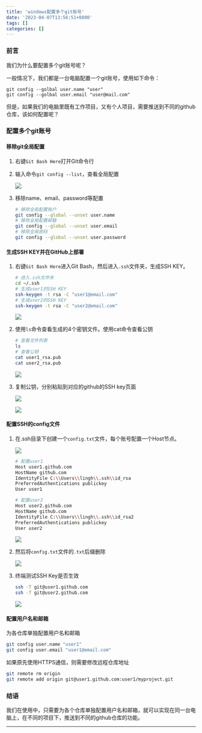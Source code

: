 ```yaml
---
title: 'windows配置多个git账号'
date: '2023-04-07T13:56:51+0800'
tags: []
categories: []
---
```


### 前言

我们为什么要配置多个git账号呢？

一般情况下，我们都是一台电脑配置一个git账号，使用如下命令：

```
git config --golbal user.name "user"
git config --golbal user.email "user@mail.com"
```

但是，如果我们的电脑里既有工作项目，又有个人项目，需要推送到不同的github仓库，该如何配置呢？

### 配置多个git账号

#### 移除git全局配置

1. 右键`Git Bash Here`打开Git命令行

2. 输入命令`git config --list`，查看全局配置

   ![](/pictures/multigit/multigit01.PNG)

3. 移除name、email、password等配置

   ```bash
   # 移除全局配置账户
   git config --global --unset user.name
   # 移除全局配置邮箱
   git config --global --unset user.email
   # 移除全局密码
   git config --global --unset user.password
   ```

#### 生成SSH KEY并在GitHub上部署

1. 右键`Git Bash Here`进入Git Bash，然后进入`.ssh`文件夹，生成SSH KEY。
   
   ```bash
   # 进入.ssh文件夹
   cd ~/.ssh
   # 生成user1的SSH KEY
   ssh-keygen -t rsa -C "user1@email.com"
   # 生成user2的SSH KEY
   ssh-keygen -t rsa -C "user2@email.com"
   ```

   ![](/pictures/multigit/multigit02.PNG)

2. 使用`ls`命令查看生成的4个密钥文件。使用cat命令查看公钥

   ```bash
   # 查看文件列表
   ls
   # 查看公钥
   cat user1_rsa.pub
   cat user2_rsa.pub
   ```
   ![](/pictures/multigit/multigit03.PNG)

1. 复制公钥，分别粘贴到对应的github的SSH key页面

   ![](/pictures/multigit/multigit04.PNG)

   ![](/pictures/multigit/multigit05.PNG)

#### 配置SSH的config文件

1. 在.ssh目录下创建一个`config.txt`文件，每个账号配置一个Host节点。

   ![](/pictures/multigit/multigit06.PNG)

   ```bash
   # 配置user1 
   Host user1.github.com
   HostName github.com
   IdentityFile C:\\Users\\lingh\\.ssh\\id_rsa
   PreferredAuthentications publickey
   User user1

   # 配置user2
   Host user2.github.com
   HostName github.com
   IdentityFile C:\\Users\\lingh\\.ssh\\id_rsa2
   PreferredAuthentications publickey
   User user2
   ```

   ![](/pictures/multigit/multigit07.PNG)

2. 然后将`config.txt`文件的`.txt`后缀删除

   ![](/pictures/multigit/multigit08.PNG)
   
3. 终端测试SSH Key是否生效

   ```bash
   ssh -T git@user1.github.com
   ssh -T git@user2.github.com
   ```

   ![](/pictures/multigit/multigit09.PNG)

#### 配置用户名和邮箱

为各仓库单独配置用户名和邮箱

```bash
git config user.name "user1"
git config user.email "user1@email.com"
```

如果原先使用HTTPS通信，则需要修改远程仓库地址

```bash
git remote rm origin
git remote add origin git@user1.github.com:user1/myproject.git
```

### 结语

我们在使用中，只需要为各个仓库单独配置用户名和邮箱，就可以实现在同一台电脑上，在不同的项目下，推送到不同的github仓库的功能。

---